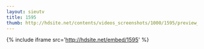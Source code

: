 ```yaml
---
layout: sieutv
title: 1595
thumb: http://hdsite.net/contents/videos_screenshots/1000/1595/preview_360p.mp4.jpg
---
```

{% include iframe src='http://hdsite.net/embed/1595' %}
 
